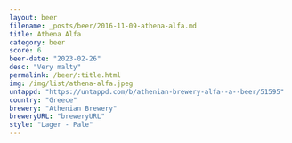 ```yaml
---
layout: beer
filename: _posts/beer/2016-11-09-athena-alfa.md
title: Athena Alfa
category: beer
score: 6
beer-date: "2023-02-26"
desc: "Very malty"
permalink: /beer/:title.html
img: /img/list/athena-alfa.jpeg
untappd: "https://untappd.com/b/athenian-brewery-alfa--a--beer/51595"
country: "Greece"
brewery: "Athenian Brewery"
breweryURL: "breweryURL"
style: "Lager - Pale"
---
```

